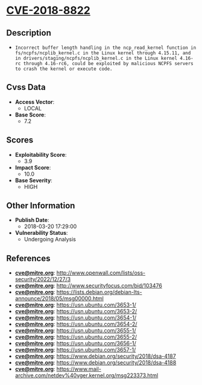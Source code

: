 
# [CVE-2018-8822](https://cve.mitre.org/cgi-bin/cvename.cgi?name=CVE-2018-8822)

## Description

- `Incorrect buffer length handling in the ncp_read_kernel function in fs/ncpfs/ncplib_kernel.c in the Linux kernel through 4.15.11, and in drivers/staging/ncpfs/ncplib_kernel.c in the Linux kernel 4.16-rc through 4.16-rc6, could be exploited by malicious NCPFS servers to crash the kernel or execute code.`

## Cvss Data

- **Access Vector**:
  - LOCAL
- **Base Score**:
  - 7.2

## Scores

- **Exploitability Score**:
  - 3.9
- **Impact Score**:
  - 10.0
- **Base Severity**:
  - HIGH

## Other Information

- **Publish Date**:
  - 2018-03-20 17:29:00
- **Vulnerability Status**:
  - Undergoing Analysis

## References

- **cve@mitre.org**: http://www.openwall.com/lists/oss-security/2022/12/27/3
- **cve@mitre.org**: http://www.securityfocus.com/bid/103476
- **cve@mitre.org**: https://lists.debian.org/debian-lts-announce/2018/05/msg00000.html
- **cve@mitre.org**: https://usn.ubuntu.com/3653-1/
- **cve@mitre.org**: https://usn.ubuntu.com/3653-2/
- **cve@mitre.org**: https://usn.ubuntu.com/3654-1/
- **cve@mitre.org**: https://usn.ubuntu.com/3654-2/
- **cve@mitre.org**: https://usn.ubuntu.com/3655-1/
- **cve@mitre.org**: https://usn.ubuntu.com/3655-2/
- **cve@mitre.org**: https://usn.ubuntu.com/3656-1/
- **cve@mitre.org**: https://usn.ubuntu.com/3657-1/
- **cve@mitre.org**: https://www.debian.org/security/2018/dsa-4187
- **cve@mitre.org**: https://www.debian.org/security/2018/dsa-4188
- **cve@mitre.org**: https://www.mail-archive.com/netdev%40vger.kernel.org/msg223373.html
